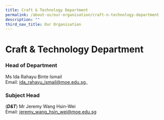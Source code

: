 ```yaml
---
title: Craft & Technology Department
permalink: /about-us/our-organisation/craft-n-technology-department
description: ""
third_nav_title: Our Organisation
---
```

# **Craft & Technology Department**

### Head of Department
Ms Ida Rahayu Binte Ismail     
Email: [ida_rahayu_ismail@moe.edu.sg](mailto:ida_rahayu_ismail@moe.edu.sg)_

### Subject Head

(**_D&T_**) Mr Jeremy Wang Hsin-Wei     
Email: [jeremy_wang_hsin_wei@moe.edu.sg](mailto:jeremy_wang_hsin_wei@moe.edu.sg)